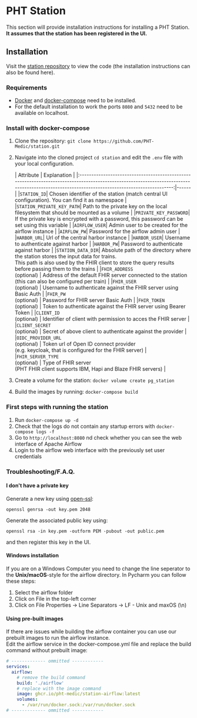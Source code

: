 # PHT Station

This section will provide installation instructions for installing a PHT Station.<br>**It assumes that the station has
been registered in the UI.**

## Installation

Visit the [station repository](https://github.com/PHT-Medic/station) to view the code
(the installation instructions can also be found here).

### Requirements

* [Docker](https://docs.docker.com/get-docker/) and [docker-compose](https://docs.docker.com/compose/install/) need to
  be installed.<br>
* For the default installation to work the ports `8080` and `5432` need to be available on localhost.

### Install with docker-compose

1. Clone the repository: ```git clone https://github.com/PHT-Medic/station.git```

2. Navigate into the cloned project `cd station` and edit the `.env` file with your local configuration.

   | Attribute |                                                                                         Explanation                                                                                          |
       |:--------------------------------------------------------------------------------------------------------------------------------------------------------------------------------------------:|------|
   |`STATION_ID`|                                               Chosen identifier of the station (match central UI configuration). You can find it as namespace                                                |
   |`STATION_PRIVATE_KEY_PATH`|                                                      Path to the private key on the local filesystem that should be mounted as a volume                                                      |
   |`PRIVATE_KEY_PASSWORD`|                                                If the private key is encrypted with a password, this password can be set using this variable                                                 |
   |`AIRFLOW_USER`|                                                                      Admin user to be created for the airflow instance                                                                       |
   |`AIRFLOW_PW`|                                                                             Password for the airflow admin user                                                                              |
   |`HARBOR_URL`|                                                                              Url of the central harbor instance                                                                              |
   |`HARBOR_USER`|                                                                           Username to authenticate against harbor                                                                            |
   |`HARBOR_PW`|                                                                           Password to authenticate against harbor                                                                            |
   |`STATION_DATA_DIR`| Absolute path of the directory where the station stores the input data for trains.<br>This path is also used by the FHIR client to store the query results before passing them to the trains |
   |`FHIR_ADDRESS`<br>(optional) |                                           Address of the default FHIR server connected to the station <br>(this can also be configured per train)                                            |
   |`FHIR_USER`<br>(optional) |                                                              Username to authenticate against the FHIR server using Basic Auth                                                               |
   |`FHIR_PW`<br>(optional) |                                                                             Password for FHIR server Basic Auth                                                                              |
   |`FHIR_TOKEN`<br>(optional) |                                                               Token to authenticate against the FHIR server using Bearer Token                                                               |
   |`CLIENT_ID`<br>(optional) |                                                                Identifier of client with permission to acces the FHIR server                                                                 |
   |`CLIENT_SECRET`<br>(optional) |                                                                 Secret of above client to authenticate against the provider                                                                  |
   |`OIDC_PROVIDER_URL`<br>(optional) |                                              Token url of Open ID connect provider <br>(e.g. keycloak, that is configured for the FHIR server)                                               |
   |`FHIR_SERVER_TYPE`<br>(optional) |                                                     Type of FHIR server <br>(PHT FHIR client supports IBM, Hapi and Blaze FHIR servers)                                                      |

3. Create a volume for the station: ```docker volume create pg_station```
4. Build the images by running: ```docker-compose build```

### First steps with running the station

1. Run ```docker-compose up -d```
2. Check that the logs do not contain any startup errors with ```docker-compose logs -f```
3. Go to ```http://localhost:8080``` nd check whether you can see the web interface of Apache Airflow
4. Login to the airflow web interface with the previously set user credentials

### Troubleshooting/F.A.Q.

#### I don't have a private key

Generate a new key using [open-ssl](https://www.openssl.org/):

```shell
openssl genrsa -out key.pem 2048
```

Generate the associated public key using:

```shell
openssl rsa -in key.pem -outform PEM -pubout -out public.pem
```

and then register this key in the UI.

#### Windows installation

If you are on a Windows Computer you need to change the line seperator to the **Unix/macOS**-style for the airflow
directory. In Pycharm you can follow these steps:

1. Select the airflow folder
2. Click on File in the top-left corner
3. Click on File Properties -> Line Separators -> LF - Unix and maxOS (\n)

#### Using pre-built images

If there are issues while building the airflow container you can use our prebuilt images to run the airflow
instance.<br>
Edit the airflow service in the docker-compose.yml file and replace the build command without prebuilt image:

```yaml
# ------------- ommitted ------------
services:
  airflow:
    # remove the build command
    build: './airflow'
    # replace with the image command
    image: ghcr.io/pht-medic/station-airflow:latest
    volumes:
      - /var/run/docker.sock:/var/run/docker.sock
# ------------- ommitted ------------
```